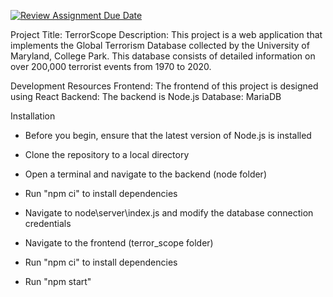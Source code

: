 [![Review Assignment Due Date](https://classroom.github.com/assets/deadline-readme-button-24ddc0f5d75046c5622901739e7c5dd533143b0c8e959d652212380cedb1ea36.svg)](https://classroom.github.com/a/XJErSDDc)

Project Title: TerrorScope
Description: This project is a web application that implements the Global Terrorism Database collected by the University of Maryland, College Park. This database consists of detailed information on over 200,000 terrorist events from 1970 to 2020.

Development Resources
Frontend: The frontend of this project is designed using React
Backend: The backend is Node.js
Database: MariaDB

Installation
- Before you begin, ensure that the latest version of Node.js is installed
- Clone the repository to a local directory
- Open a terminal and navigate to the backend (node folder)
- Run "npm ci" to install dependencies
- Navigate to node\server\index.js and modify the database connection credentials
  
- Navigate to the frontend (terror_scope folder)
- Run "npm ci" to install dependencies
- Run "npm start" 
